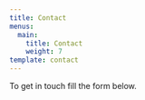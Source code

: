 ```yaml
---
title: Contact
menus:
  main:
    title: Contact
    weight: 7
template: contact
---
```

To get in touch fill the form below.
